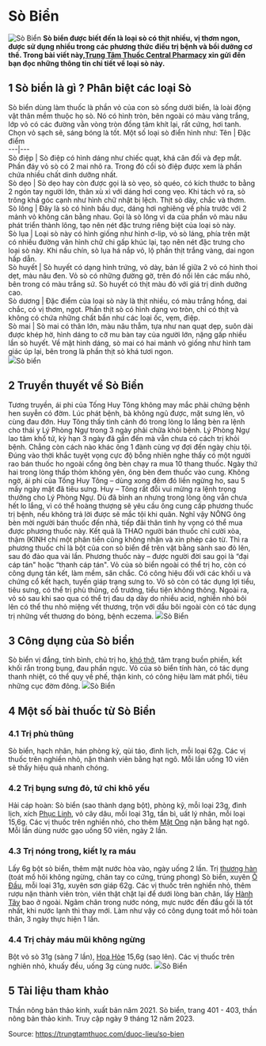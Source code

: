 # Sò Biển

![Sò Biển](https://trungtamthuoc.com/images/others/so-bien-1-1082.jpg)
**Sò biển được biết đến là loại sò có thịt nhiều, vị thơm ngon, được sử dụng nhiều trong các phương thức điều trị bệnh và bồi dưỡng cơ thể. Trong bài viết này,[Trung Tâm Thuốc Central Pharmacy](https://trungtamthuoc.com/ "Trung Tâm Thuốc Central Pharmacy") xin gửi đến bạn đọc những thông tin chi tiết về loại sò này.**
##  1 Sò biển là gì ? Phân biệt các loại Sò
Sò biển dùng làm thuốc là phần vỏ của con sò sống dưới biển, là loài động vật thân mềm thuộc họ sò. Nó có hình tròn, bên ngoài có màu vàng trắng, lớp vỏ có các đường vằn vòng tròn đồng tâm khít lại, rất cứng, hơi tanh. Chọn vỏ sạch sẽ, sáng bóng là tốt.
Một số loại sò điển hình như:
Tên | Đặc điểm  
---|---  
Sò điệp | Sò điệp có hình dáng như chiếc quạt, khá cân đối và đẹp mắt. Phần đáy vỏ sò có 2 mai nhô ra. Trong đó cồi sò điệp được xem là phần chứa nhiều chất dinh dưỡng nhất.  
Sò dẹo | Sò dẹo hay còn được gọi là sò vẹo, sò quéo, có kích thước to bằng 2 ngón tay người lớn, thân xù xì với dáng hơi cong vẹo. Khi tách vỏ ra, sò trông khá góc cạnh như hình chữ nhật bị lệch. Thịt sò dày, chắc và thơm.  
Sò lông | Đây là sò có hình bầu dục, dáng hơi nghiêng về phía trước với 2 mảnh vỏ không cân bằng nhau. Gọi là sò lông vì da của phần vỏ màu nâu phát triển thành lông, tạo nên nét đặc trưng riêng biệt của loại sò này.  
Sò lụa | Loại sò này có hình giống như hình ơ-lip, vỏ sò láng, phía trên mặt có nhiều đường vân hình chữ chi gấp khúc lại, tạo nên nét đặc trưng cho loại sò này. Khi nấu chín, sò lụa há nắp vỏ, lộ phần thịt trắng vàng, dai ngon hấp dẫn.  
Sò huyết | Sò huyết có dạng hình trứng, vỏ dày, bản lề giữa 2 vỏ có hình thoi dẹt, màu nâu đen. Vỏ sò có những đường gờ, trên đó nổi lên các mấu nhỏ, bên trong có màu trắng sứ. Sò huyết có thịt màu đỏ với giá trị dinh dưỡng cao.  
Sò dương | Đặc điểm của loại sò này là thịt nhiều, có màu trắng hồng, dai chắc, có vị thơm, ngọt. Phần thịt sò có hình dạng vo tròn, chỉ có thịt và không có chứa những chất bẩn như các loại ốc, vẹm, điệp.  
Sò mai | Sò mai có thân lớn, màu nâu thẫm, tựa như nan quạt dẹp, suôn dài được khép hờ, hình dáng to cỡ mu bàn tay của người lớn, nặng gấp nhiều lần sò huyết. Về mặt hình dáng, sò mai có hai mảnh vỏ giống như hình tam giác úp lại, bên trong là phần thịt sò khá tươi ngon.  
![](https://trungtamthuoc.com/images/item/so-bien-2.jpg)Sò biển
##  2 Truyền thuyết về Sò Biển
Tương truyền, ái phi của Tống Huy Tông không may mắc phải chứng bệnh hen suyễn có đờm. Lúc phát bệnh, bà không ngủ được, mặt sưng lên, vô cùng đau đớn. Huy Tông thấy tình cảnh đó trong lòng lo lắng bèn ra lệnh cho thái y Lý Phòng Ngự trong 3 ngày phải chữa khỏi bệnh. Lý Phòng Ngự lao tâm khổ tứ, kỳ hạn 3 ngày đã gần đến mà vẫn chưa có cách trị khỏi bệnh. Chẳng còn cách nào khác ông 1 đành cùng vợ đợi đến ngày chịu tội. Đúng vào thời khắc tuyệt vọng cực độ bỗng nhiên nghe thấy có một người rao bán thuốc ho ngoài cổng ông bèn chạy ra mua 10 thang thuốc. Ngày thứ hai trong lòng thấp thỏm không yên, ông bèn đem thuốc vào cung. Không ngờ, ái phi của Tống Huy Tông – dùng xong đêm đó liền ngừng ho, sau 5 mấy ngày mặt đã tiêu sưng. Huy – Tông rất đỗi vui mừng ra lệnh trọng thưởng cho Lý Phòng Ngự. Dù đã bình an nhưng trong lòng ông vẫn chưa hết lo lắng, vì có thể hoàng thượng sẽ yêu cầu ông cung cấp phương thuốc trị bệnh, nếu không trả lời được sẽ mắc tội khi quân. Nghĩ vậy NÔNG ông bèn mời người bán thuốc đến nhà, tiếp đãi thân tình hy vọng có thể mua được phương thuốc này. Kết quả là THAO người bán thuốc chỉ cười xòa, thậm (KINH chí một phân tiền cũng không nhận và xin phép cáo từ. Thì ra phương thuốc chỉ là bột của con sò biển để trên vật bằng sành sao đỏ lên, sau đó đảo qua vài lần. Phương thuốc này – được người đời sau gọi là “đại cáp tán" hoặc “thanh cáp tán".
Vỏ của sò biển ngoài có thể trị ho, còn có công dụng tán kết, làm mềm, săn chắc. Có công hiệu đối với các khối u và chứng cổ kết hạch, tuyến giáp trạng sưng to. Vỏ sò còn có tác dụng lợi tiểu, tiêu sưng, có thể trị phù thũng, cổ trướng, tiểu tiện không thông. Ngoài ra, vỏ sò sau khi sao qua có thể trị đau dạ dày do nhiều acid, nghiền nhỏ bôi lên có thể thu nhỏ miệng vết thương, trộn với dầu bôi ngoài còn có tác dụng trị những vết thương do bỏng, bệnh eczema.
![](https://trungtamthuoc.com/images/item/so-bien-5.jpg)Sò Biển
##  3 Công dụng của Sò biển
Sò biển vị đắng, tính bình, chủ trị ho, [khó thở](https://trungtamthuoc.com/bai-viet/huong-dan-chan-doan-va-xu-tri-tinh-trang-kho-tho "khó thở"), tâm trạng buồn phiền, kết khối rắn trong bụng, đau phần ngực.
Vỏ của sò biển tính hàn, có tác dụng thanh nhiệt, có thể quy về phế, thận kinh, có công hiệu làm mát phổi, tiêu những cục đờm đông. 
![](https://trungtamthuoc.com/images/item/so-bien-3.jpg)Sò Biển
##  4 Một số bài thuốc từ Sò Biển
### 4.1 Trị phù thũng
Sò biển, hạch nhân, hán phòng kỷ, qùi táo, đình lịch, mỗi loại 62g. Các vị thuốc trên nghiền nhỏ, nặn thành viên bằng hạt ngô. Mỗi lần uống 10 viên sẽ thấy hiệu quả nhanh chóng.
### 4.2 Trị bụng sưng đỏ, tứ chi khô yếu
Hải cáp hoàn: Sò biển (sao thành dạng bột), phòng kỹ, mỗi loại 23g, đình lịch, xích [Phục Linh](https://trungtamthuoc.com/hoat-chat/phuc-linh "Phục Linh"), vỏ cây dâu, mỗi loại 31g, tần bì, uất lý nhân, mỗi loại 15,6g. Các vị thuốc trên nghiền nhỏ, cho thêm [Mật Ong](https://trungtamthuoc.com/hoat-chat/mat-ong "Mật Ong") nặn bằng hạt ngô. Mỗi lần dùng nước gạo uống 50 viên, ngày 2 lần.
### 4.3 Trị nóng trong, kiết lỵ ra máu
Lấy 6g bột sò biển, thêm mật nước hòa vào, ngày uống 2 lần.
Trị [thương hàn](https://trungtamthuoc.com/bai-viet/benh-thuong-han "thương hàn") (toát mồ hôi không ngừng, chân tay co cứng, trúng phong) Sò biển, xuyên [Ô Đầu](https://trungtamthuoc.com/hoat-chat/o-dau "Ô Đầu"), mỗi loại 31g, xuyên sơn giáp 62g. Các vị thuốc trên nghiền nhỏ, thêm rượu nặn thành viên tròn, viên thật chặt lại để dưới lòng bàn chân, lấy [Hành Tây](https://trungtamthuoc.com/hoat-chat/hanh-tay "Hành Tây") bao ở ngoài. Ngâm chân trong nước nóng, mực nước đến đầu gối là tốt nhất, khi nước lạnh thì thay mới. Làm như vậy có công dụng toát mồ hôi toàn thân, 3 ngày thực hiện 1 lần. 
### 4.4 Trị chảy máu mũi không ngừng 
Bột vỏ sò 31g (sàng 7 lần), [Hoa Hòe](https://trungtamthuoc.com/hoat-chat/hoa-hoe "Hoa Hòe") 15,6g (sao lên). Các vị thuốc trên nghiên nhỏ, khuấy đều, uống 3g cùng nước.
![](https://trungtamthuoc.com/images/item/so-bien-4.jpg)Sò Biển
##  5 Tài liệu tham khảo
Thần nông bản thảo kinh, xuất bản năm 2021. Sò biển, trang 401 - 403, thần nông bản thảo kinh. Truy cập ngày 9 tháng 12 năm 2023.


Source: https://trungtamthuoc.com/duoc-lieu/so-bien